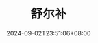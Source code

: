---
title: "舒尔补"
description: 《机器人学中的状态估计》
date: 2024-09-02T23:51:06+08:00
image:
hidden: false
comments: true
draft: true
categories:
- 数学理论
tags:
- 机器人学中的状态估计
---